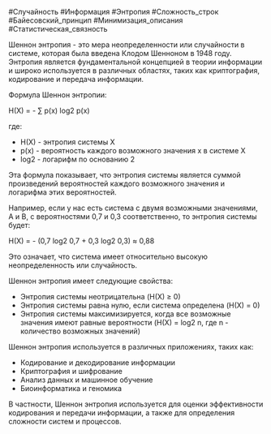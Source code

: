 #Случайность #Информация #Энтропия #Сложность_строк #Байесовский_принцип #Минимизация_описания #Статистическая_связность 

Шеннон энтропия - это мера неопределенности или случайности в системе, которая была введена Клодом Шенноном в 1948 году. Энтропия является фундаментальной концепцией в теории информации и широко используется в различных областях, таких как криптография, кодирование и передача информации.

Формула Шеннон энтропии:

H(X) = - ∑ p(x) log2 p(x)

где:

- H(X) - энтропия системы X
- p(x) - вероятность каждого возможного значения x в системе X
- log2 - логарифм по основанию 2

Эта формула показывает, что энтропия системы является суммой произведений вероятностей каждого возможного значения и логарифма этих вероятностей.

Например, если у нас есть система с двумя возможными значениями, A и B, с вероятностями 0,7 и 0,3 соответственно, то энтропия системы будет:

H(X) = - (0,7 log2 0,7 + 0,3 log2 0,3) ≈ 0,88

Это означает, что система имеет относительно высокую неопределенность или случайность.

Шеннон энтропия имеет следующие свойства:

- Энтропия системы неотрицательна (H(X) ≥ 0)
- Энтропия системы равна нулю, если система определена (H(X) = 0)
- Энтропия системы максимизируется, когда все возможные значения имеют равные вероятности (H(X) = log2 n, где n - количество возможных значений)

Шеннон энтропия используется в различных приложениях, таких как:

- Кодирование и декодирование информации
- Криптография и шифрование
- Анализ данных и машинное обучение
- Биоинформатика и геномика

В частности, Шеннон энтропия используется для оценки эффективности кодирования и передачи информации, а также для определения сложности систем и процессов.